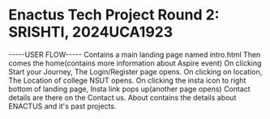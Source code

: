 # Enactus Tech Project Round 2: SRISHTI, 2024UCA1923
-----USER FLOW-----
Contains a main landing page named intro.html
Then comes the home(contains more information about Aspire event)
On clicking Start your Journey, The Login/Register page opens.
On clicking on location, The Location of college NSUT opens.
On clicking the insta icon to right bottom of landing page, Insta link pops up(another page opens)
Contact details are there on the Contact us.
About contains the details about ENACTUS and it's past projects.
